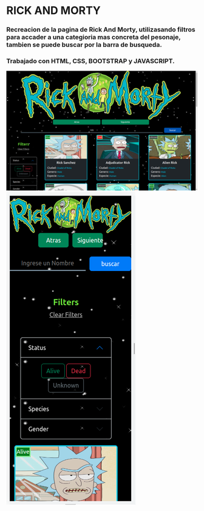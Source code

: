 # RICK AND MORTY
### Recreacion de la pagina de Rick And Morty, utilizasando filtros para accader a una categioria mas concreta del pesonaje, tambien se puede buscar por la barra de busqueda. 

### Trabajado con HTML, CSS, BOOTSTRAP y JAVASCRIPT.
![image text](./imagenes/ejemplo-de-pagina.png)
![image text](./imagenes/pagina-movil.png)